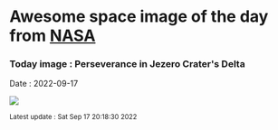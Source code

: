 
# Awesome space image of the day from [NASA](https://api.nasa.gov/)

### Today image : Perseverance in Jezero Crater's Delta

Date : 2022-09-17


![](https://apod.nasa.gov/apod/image/2209/PIA24924_1045.jpg)

<small>Latest update : Sat Sep 17 20:18:30 2022</small>


